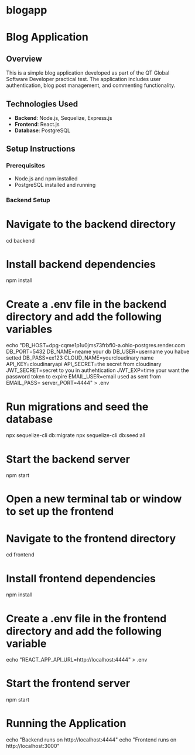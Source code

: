 # blogapp
# Blog Application

## Overview
This is a simple blog application developed as part of the QT Global Software Developer practical test. The application includes user authentication, blog post management, and commenting functionality.

## Technologies Used
- **Backend**: Node.js, Sequelize, Express.js
- **Frontend**: React.js
- **Database**: PostgreSQL

## Setup Instructions

### Prerequisites
- Node.js and npm installed
- PostgreSQL installed and running

### Backend Setup

# Navigate to the backend directory
cd backend

# Install backend dependencies
npm install

# Create a .env file in the backend directory and add the following variables
echo "DB_HOST=dpg-cqme1p1u0jms73frbfl0-a.ohio-postgres.render.com
DB_PORT=5432
DB_NAME=neame your db
DB_USER=username you habve setted
DB_PASS=ex123
CLOUD_NAME=yourcloudinary name
API_KEY=cloudinaryapi
API_SECRET=the secret  from  cloudinary
JWT_SECRET=secret to you  in authehtication
JWT_EXP=time  your want the password token  to expire
EMAIL_USER=email used as sent from
EMAIL_PASS=
server_PORT=4444" > .env

# Run migrations and seed the database
npx sequelize-cli db:migrate
npx sequelize-cli db:seed:all

# Start the backend server
npm start

# Open a new terminal tab or window to set up the frontend

# Navigate to the frontend directory
cd frontend

# Install frontend dependencies
npm install

# Create a .env file in the frontend directory and add the following variable
echo "REACT_APP_API_URL=http://localhost:4444" > .env

# Start the frontend server
npm start

# Running the Application
echo "Backend runs on http://localhost:4444"
echo "Frontend runs on http://localhost:3000"
